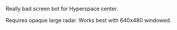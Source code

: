 Really bad screen bot for Hyperspace center.

Requires opaque large radar.
Works best with 640x480 windowed.